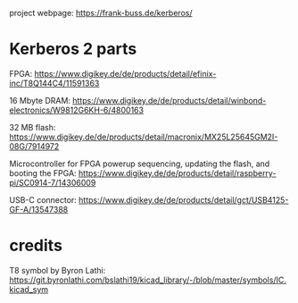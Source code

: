 project webpage: https://frank-buss.de/kerberos/

# Kerberos 2 parts

FPGA:
https://www.digikey.de/de/products/detail/efinix-inc/T8Q144C4/11591363

16 Mbyte DRAM:
https://www.digikey.de/de/products/detail/winbond-electronics/W9812G6KH-6/4800163

32 MB flash:
https://www.digikey.de/de/products/detail/macronix/MX25L25645GM2I-08G/7914972

Microcontroller for FPGA powerup sequencing, updating the flash, and booting the FPGA:
https://www.digikey.de/de/products/detail/raspberry-pi/SC0914-7/14306009

USB-C connector:
https://www.digikey.de/de/products/detail/gct/USB4125-GF-A/13547388


# credits
T8 symbol by Byron Lathi:
https://git.byronlathi.com/bslathi19/kicad_library/-/blob/master/symbols/IC.kicad_sym
